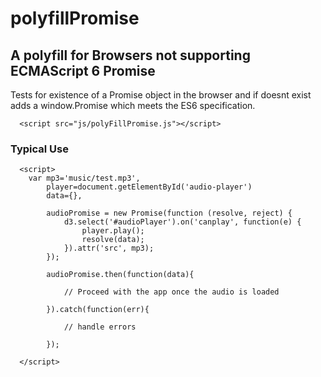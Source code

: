 # polyfillPromise
## A polyfill for Browsers not supporting ECMAScript 6 Promise

Tests for existence of a Promise object in the browser and if doesnt exist adds a window.Promise which meets the ES6 specification.

```
  <script src="js/polyFillPromise.js"></script>
```
### Typical Use
```
  <script>
	var mp3='music/test.mp3', 
		player=document.getElementById('audio-player')
		data={},
		
		audioPromise = new Promise(function (resolve, reject) {
            d3.select('#audioPlayer').on('canplay', function(e) {
                player.play();
                resolve(data);
            }).attr('src', mp3);
        });
        
        audioPromise.then(function(data){
        
        	// Proceed with the app once the audio is loaded 
        
        }).catch(function(err){
       
       		// handle errors
        
        });
  
  </script>
```
